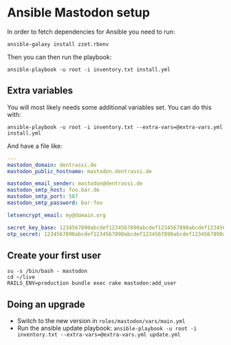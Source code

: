 # Ansible Mastodon setup

In order to fetch dependencies for Ansible you need to run:

    ansible-galaxy install zzet.rbenv

Then you can then run the playbook:

    ansible-playbook -u root -i inventory.txt install.yml

## Extra variables

You will most likely needs some additional variables set. You can do this with:

    ansible-playbook -u root -i inventory.txt --extra-vars=@extra-vars.yml install.yml

And have a file like:

~~~yml
---
mastodon_domain: dentrassi.de
mastodon_public_hostname: mastodon.dentrassi.de

mastodon_email_sender: mastodon@dentrassi.de
mastodon_smtp_host: foo.bar.de
mastodon_smtp_port: 587
mastodon_smtp_password: bar-foo 

letsencrypt_email: my@domain.org

secret_key_base: 1234567890abcdef1234567890abcdef1234567890abcdef1234567890abcdef1234567890abcdef1234567890abcdef1234567890abcdef1234567890abcdef
otp_secret: 1234567890abcdef1234567890abcdef1234567890abcdef1234567890abcdef1234567890abcdef1234567890abcdef1234567890abcdef1234567890abcdef
~~~

## Create your first user

    su -s /bin/bash - mastodon
    cd ~/live
    RAILS_ENV=production bundle exec rake mastodon:add_user

## Doing an upgrade

  * Switch to the new version in `roles/mastodon/vars/main.yml`
  * Run the ansible update playbook: `ansible-playbook -u root -i inventory.txt --extra-vars=@extra-vars.yml update.yml`